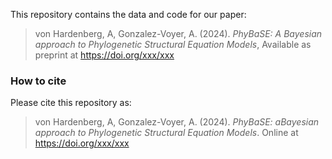 This repository contains the data and code for our paper:

> von Hardenberg, A, Gonzalez-Voyer, A. (2024). *PhyBaSE: A Bayesian
> approach to Phylogenetic Structural Equation Models*, Available as preprint at <https://doi.org/xxx/xxx>

### How to cite

Please cite this repository as:

> von Hardenberg, A, Gonzalez-Voyer, A. (2024). *PhyBaSE: aBayesian
> approach to Phylogenetic Structural Equation Models*. Online at <https://doi.org/xxx/xxx>

